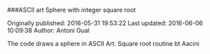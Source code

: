 ###ASCII art Sphere with integer square root

Originally published: 2016-05-31 19:53:22
Last updated: 2016-06-06 10:09:38
Author: Antoni Gual

The code draws a sphere in ASCII Art. Square root routine bt Aacini